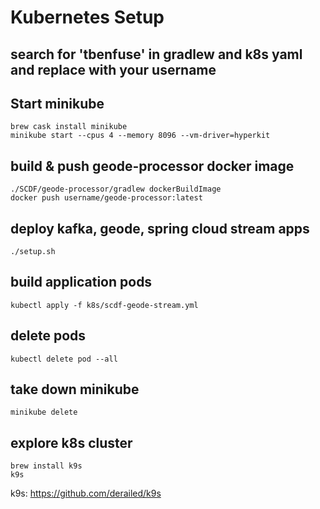 # Kubernetes Setup

## search for 'tbenfuse' in gradlew and k8s yaml and replace with your username

## Start minikube
```shell script
brew cask install minikube
minikube start --cpus 4 --memory 8096 --vm-driver=hyperkit
```

## build & push geode-processor docker image
``` 
./SCDF/geode-processor/gradlew dockerBuildImage
docker push username/geode-processor:latest
```

## deploy kafka, geode, spring cloud stream apps
```
./setup.sh
```


## build application pods
```
kubectl apply -f k8s/scdf-geode-stream.yml
```

## delete pods
```
kubectl delete pod --all
```

## take down minikube
```
minikube delete
```


## explore k8s cluster
```
brew install k9s
k9s
```
k9s: https://github.com/derailed/k9s

